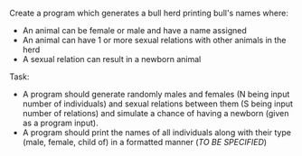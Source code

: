 Create a program which generates a bull herd printing bull's names where:
- An animal can be female or male and have a name assigned
- An animal can have 1 or more sexual relations with other animals in the herd
- A sexual relation can result in a newborn animal

Task:
- A program should generate randomly males and females (N being input number of individuals) and sexual relations between them (S being input number of relations) and simulate a chance of having a newborn (given as a program input).
- A program should print the names of all individuals along with their type (male, female, child of) in a formatted manner (*TO BE SPECIFIED*)
